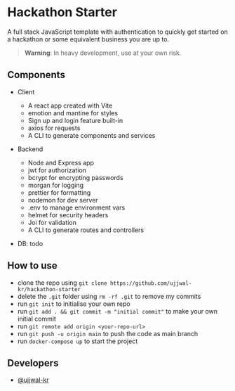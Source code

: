 # Hackathon Starter

A full stack JavaScript template with authentication to quickly get started on a hackathon or some equivalent business you are up to.

> **Warning**:
In heavy development, use at your own risk.

## Components

- Client
    - A react app created with Vite
    - emotion and mantine for styles
    - Sign up and login feature built-in
    - axios for requests
    - A CLI to generate components and services

- Backend
    - Node and Express app
    - jwt for authorization
    - bcrypt for encrypting passwords
    - morgan for logging
    - prettier for formatting
    - nodemon for dev server
    - .env to manage environment vars
    - helmet for security headers
    - Joi for validation
    - A CLI to generate routes and controllers

- DB: todo

## How to use

- clone the repo using `git clone https://github.com/ujjwal-kr/hackathon-starter`
- delete the `.git` folder using `rm -rf .git` to remove my commits
- run `git init` to initialise your own repo
- run `git add . && git commit -m "initial commit"` to make your own initial commit
- run `git remote add origin <your-repo-url>`
- run `git push -u origin main` to push the code as main branch
- run `docker-compose up` to start the project

## Developers
 - [@ujjwal-kr](https://github.com/ujjwal-kr)
